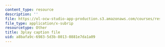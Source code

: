 ```yaml
---
content_type: resource
description: ''
file: https://ol-ocw-studio-app-production.s3.amazonaws.com/courses/res-6-012-introduction-to-probability-spring-2018/a8bafa9c69835d3b80130881e7da1a09_Ne2lmAZI4-I.vtt
file_type: application/x-subrip
resourcetype: Other
title: 3play caption file
uid: a8bafa9c-6983-5d3b-8013-0881e7da1a09
---
```

